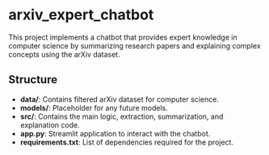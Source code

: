 # arxiv_expert_chatbot

This project implements a chatbot that provides expert knowledge in computer science by summarizing research papers and explaining complex concepts using the arXiv dataset.

## Structure

- **data/**: Contains filtered arXiv dataset for computer science.
- **models/**: Placeholder for any future models.
- **src/**: Contains the main logic, extraction, summarization, and explanation code.
- **app.py**: Streamlit application to interact with the chatbot.
- **requirements.txt**: List of dependencies required for the project.
